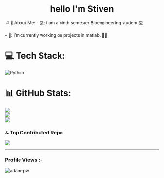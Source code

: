 <div align="center">
<h1 align="center">hello I'm Stiven
</div>  
<img src=" ">
# 💫 About Me:
- 💻: I am a ninth semester Bioengineering student.💻<br><br>- 🔭: I’m currently working on projects in matlab. 🧠🤖<br>


# 💻 Tech Stack:
![Python](https://img.shields.io/badge/python-3670A0?style=for-the-badge&logo=python&logoColor=ffdd54)
# 📊 GitHub Stats:
![](https://github-readme-stats.vercel.app/api?username=stiven4270&theme=dark&hide_border=true&include_all_commits=false&count_private=false)<br/>
![](https://github-readme-streak-stats.herokuapp.com/?user=stiven4270&theme=dark&hide_border=true)<br/>
![](https://github-readme-stats.vercel.app/api/top-langs/?username=stiven4270&theme=dark&hide_border=true&include_all_commits=false&count_private=false&layout=compact)

### 🔝 Top Contributed Repo
![](https://github-contributor-stats.vercel.app/api?username=stiven4270&limit=5&theme=dark&combine_all_yearly_contributions=true)

---
<p align="right"> <h3>Profile Views :-</h3> <img src="https://komarev.com/ghpvc/?username=adam-pw&label=Profile%20views&color=0e75b6&style=flat"
    alt="adam-pw" /> 
  </p>
